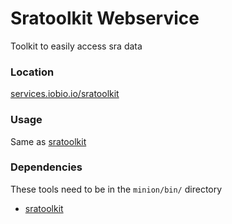 # Sratoolkit Webservice
Toolkit to easily access sra data

### Location
[services.iobio.io/sratoolkit](http://services.iobio.io/sratoolkit)

### Usage
Same as [sratoolkit](https://github.com/ncbi/sra-tools/wiki/Downloads)

### Dependencies
These tools need to be in the ```minion/bin/``` directory
 * [sratoolkit](https://github.com/ncbi/sra-tools/wiki/Downloads)
